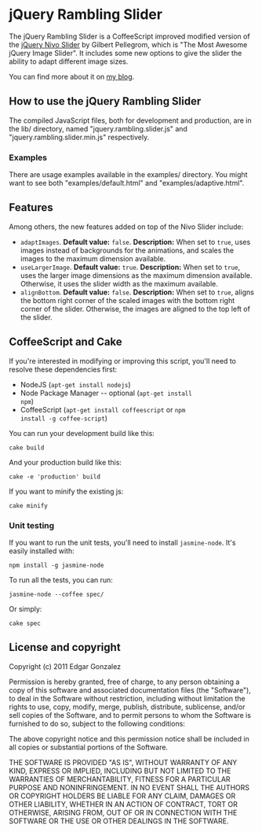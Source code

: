 # jQuery Rambling Slider

The jQuery Rambling Slider is a CoffeeScript improved modified version of the [jQuery Nivo Slider](http://github.com/gilbitron/Nivo-Slider) by Gilbert Pellegrom, which is "The Most Awesome jQuery Image Slider".
It includes some new options to give the slider the ability to adapt different image sizes.

You can find more about it on [my blog](http://ramblinglabs.com).

## How to use the jQuery Rambling Slider

The compiled JavaScript files, both for development and production, are in the lib/ directory, named "jquery.rambling.slider.js" and "jquery.rambling.slider.min.js" respectively.

### Examples

There are usage examples available in the examples/ directory.
You might want to see both "examples/default.html" and "examples/adaptive.html".

## Features

Among others, the new features added on top of the Nivo Slider include:

* <code>adaptImages</code>. __Default value:__ <code>false</code>. __Description:__ When set to <code>true</code>, uses images instead of backgrounds for the animations, and scales the images to the maximum dimension available.
* <code>useLargerImage</code>. __Default value:__ <code>true</code>. __Description:__ When set to <code>true</code>, uses the larger image dimensions as the maximum dimension available. Otherwise, it uses the slider width as the maximum available.
* <code>alignBottom</code>. __Default value:__ <code>false</code>. __Description:__ When set to <code>true</code>, aligns the bottom right corner of the scaled images with the bottom right corner of the slider. Otherwise, the images are aligned to the top left of the slider.

## CoffeeScript and Cake

If you're interested in modifying or improving this script, you'll need to resolve these dependencies first:

* NodeJS (<code>apt-get install nodejs</code>)
* Node Package Manager -- optional (<code>apt-get install npm</code>)
* CoffeeScript (<code>apt-get install coffeescript</code> or <code>npm install -g coffee-script</code>)

You can run your development build like this:

<code>cake build</code>

And your production build like this:

<code>cake -e 'production' build</code>

If you want to minify the existing js:

<code>cake minify</code>

### Unit testing

If you want to run the unit tests, you'll need to install <code>jasmine-node</code>. It's easily installed with:

<code>npm install -g jasmine-node</code>

To run all the tests, you can run:

<code>jasmine-node --coffee spec/</code>

Or simply:

<code>cake spec</code>

## License and copyright

Copyright (c) 2011 Edgar Gonzalez

Permission is hereby granted, free of charge, to any person obtaining a copy of this software and associated documentation files (the "Software"), to deal in the Software without restriction, including without limitation the rights to use, copy, modify, merge, publish, distribute, sublicense, and/or sell copies of the Software, and to permit persons to whom the Software is furnished to do so, subject to the following conditions:

The above copyright notice and this permission notice shall be included in all copies or substantial portions of the Software.

THE SOFTWARE IS PROVIDED "AS IS", WITHOUT WARRANTY OF ANY KIND, EXPRESS OR IMPLIED, INCLUDING BUT NOT LIMITED TO THE WARRANTIES OF MERCHANTABILITY, FITNESS FOR A PARTICULAR PURPOSE AND NONINFRINGEMENT. IN NO EVENT SHALL THE AUTHORS OR COPYRIGHT HOLDERS BE LIABLE FOR ANY CLAIM, DAMAGES OR OTHER LIABILITY, WHETHER IN AN ACTION OF CONTRACT, TORT OR OTHERWISE, ARISING FROM, OUT OF OR IN CONNECTION WITH THE SOFTWARE OR THE USE OR OTHER DEALINGS IN THE SOFTWARE.
